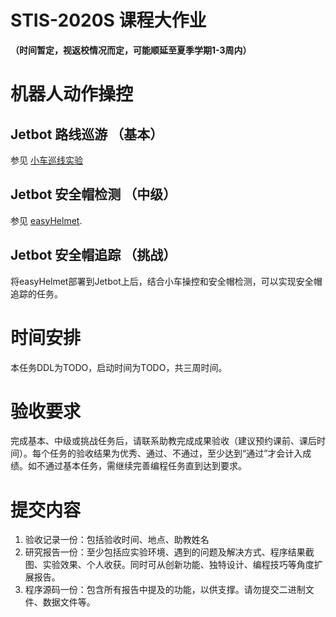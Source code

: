 # STIS-2020S 课程大作业
**（时间暂定，视返校情况而定，可能顺延至夏季学期1-3周内）**

# 机器人动作操控

## Jetbot 路线巡游 （基本）
参见 [小车巡线实验](小车巡线实验.md)

## Jetbot 安全帽检测 （中级）
参见 [easyHelmet](easyHelmet.md).

## Jetbot 安全帽追踪 （挑战）
将easyHelmet部署到Jetbot上后，结合小车操控和安全帽检测，可以实现安全帽追踪的任务。

# 时间安排

本任务DDL为TODO，启动时间为TODO，共三周时间。

# 验收要求
完成基本、中级或挑战任务后，请联系助教完成成果验收（建议预约课前、课后时间）。每个任务的验收结果为优秀、通过、不通过，至少达到“通过”才会计入成绩。如不通过基本任务，需继续完善编程任务直到达到要求。

# 提交内容
1. 验收记录一份：包括验收时间、地点、助教姓名
2. 研究报告一份：至少包括应实验环境、遇到的问题及解决方式、程序结果截图、实验效果、个人收获。同时可从创新功能、独特设计、编程技巧等角度扩展报告。
3. 程序源码一份：包含所有报告中提及的功能，以供支撑。请勿提交二进制文件、数据文件等。
